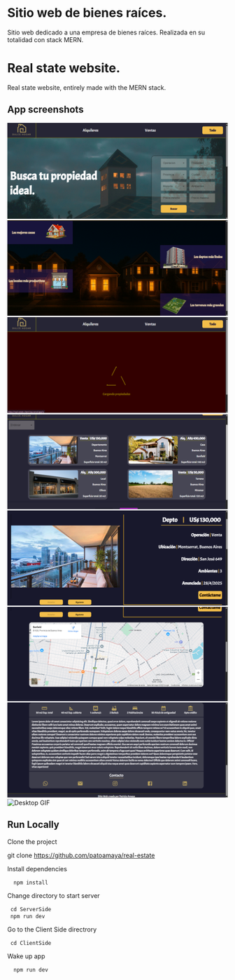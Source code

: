 
# Sitio web de bienes raíces.

Sitio web dedicado a una empresa de bienes raíces. Realizada en su totalidad con stack MERN. 

# Real state website.

Real state website, entirely made with the MERN stack.


## App screenshots

![Desktop Screenshot 1](https://github.com/patoamaya/real-estate/blob/main/assets/pc-home1.png)
![Desktop Screenshot 2](https://github.com/patoamaya/real-estate/blob/main/assets/pc-home2.png)
![Desktop Screenshot 3](https://github.com/patoamaya/real-estate/blob/main/assets/pc-loading.png)
![Desktop Screenshot 4](https://github.com/patoamaya/real-estate/blob/main/assets/pc-list.png)
![Desktop Screenshot 5](https://github.com/patoamaya/real-estate/blob/main/assets/pc-detail1.png)
![Desktop Screenshot 6](https://github.com/patoamaya/real-estate/blob/main/assets/pc-detail2.png)
![Desktop Screenshot 7](https://github.com/patoamaya/real-estate/blob/main/assets/pc-detail3.png)
![Desktop GIF](https://github.com/patoamaya/real-estate/blob/main/assets/pc-gif.gif)

## Run Locally

Clone the project

  git clone https://github.com/patoamaya/real-estate


Install dependencies
```npm
  npm install
```

Change directory to start server
```npm
 cd ServerSide 
 npm run dev
```

Go to the Client Side directrory
```npm
 cd ClientSide 
```


Wake up app
```npm
  npm run dev
```




